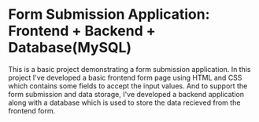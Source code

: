<h1>Form Submission Application: Frontend + Backend + Database(MySQL) </h1>
This is a basic project demonstrating a form submission application.
In this project I've developed a basic frontend form page using HTML and CSS which contains some fields to accept the input values.
And to support the form submission and data storage, I've developed a backend application along with a database which is used to store the data recieved from the frontend form.